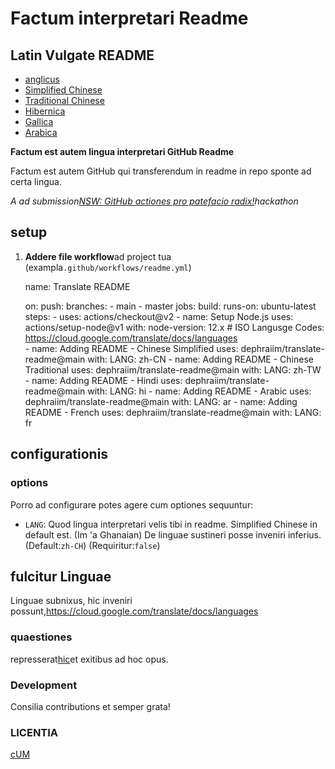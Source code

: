 # Factum interpretari Readme

## Latin Vulgate README

-   [anglicus](README.md)
-   [Simplified Chinese](README.zh-CN.md)
-   [Traditional Chinese](README.zh-TW.md)
-   [Hibernica](README.hi.md)
-   [Gallica](README.fr.md)
-   [Arabica](README.ar.md)

**Factum est autem lingua interpretari GitHub Readme**

Factum est autem GitHub qui transferendum in readme in repo sponte ad certa lingua.

_A ad submission[NSW: GitHub actiones pro patefacio radix!](https://dev.to/devteam/announcing-the-github-actions-hackathon-on-dev-3ljn)hackathon_

## setup

1.  **Addere file workflow**ad project tua (exampla`.github/workflows/readme.yml`)


    name: Translate README

    on:
      push:
        branches:
          - main
          - master
    jobs:
      build:
        runs-on: ubuntu-latest
        steps:
          - uses: actions/checkout@v2
          - name: Setup Node.js
            uses: actions/setup-node@v1
            with:
              node-version: 12.x
          # ISO Langusge Codes: https://cloud.google.com/translate/docs/languages  
          - name: Adding README - Chinese Simplified
            uses: dephraiim/translate-readme@main
            with:
              LANG: zh-CN
          - name: Adding README - Chinese Traditional
            uses: dephraiim/translate-readme@main
            with:
              LANG: zh-TW
          - name: Adding README - Hindi
            uses: dephraiim/translate-readme@main
            with:
              LANG: hi
          - name: Adding README - Arabic
            uses: dephraiim/translate-readme@main
            with:
              LANG: ar
          - name: Adding README - French
            uses: dephraiim/translate-readme@main
            with:
              LANG: fr

## configurationis

### options

Porro ad configurare potes agere cum optiones sequuntur:

-   `LANG`: Quod lingua interpretari velis tibi in readme. Simplified Chinese in default est. (Im 'a Ghanaian) De linguae sustineri posse inveniri inferius.
    (Default:`zh-CH`) (Requiritur:`false`)

## fulcitur Linguae

Linguae subnixus, hic inveniri possunt,<https://cloud.google.com/translate/docs/languages>

### quaestiones

represserat[hic](https://github.com/dephraiim/translate-readme/issues/1)et exitibus ad hoc opus.

### Development

Consilia contributions et semper grata!

### LICENTIA

[cUM](./LICENSE)
